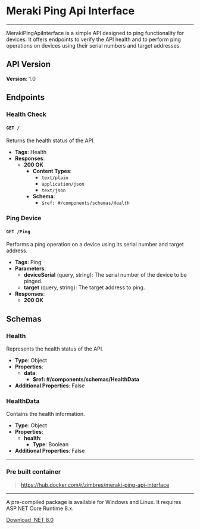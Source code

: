 # Meraki Ping Api Interface

---

MerakiPingApiInterface is a simple API designed to ping functionality for devices. It offers endpoints to verify the API health and to perform ping operations on devices using their serial numbers and target addresses.

## API Version

**Version**: 1.0

## Endpoints

### Health Check

#### `GET /`

Returns the health status of the API.

- **Tags**: Health
- **Responses**:
  - **200 OK**
    - **Content Types**:
      - `text/plain`
      - `application/json`
      - `text/json`
    - **Schema**:
      - `$ref: #/components/schemas/Health`

### Ping Device

#### `GET /Ping`

Performs a ping operation on a device using its serial number and target address.

- **Tags**: Ping
- **Parameters**:
  - **deviceSerial** (query, string): The serial number of the device to be pinged.
  - **target** (query, string): The target address to ping.
- **Responses**:
  - **200 OK**

## Schemas

### Health

Represents the health status of the API.

- **Type**: Object
- **Properties**:
  - **data**: 
    - **$ref: #/components/schemas/HealthData**
- **Additional Properties**: False

### HealthData

Contains the health information.

- **Type**: Object
- **Properties**:
  - **health**: 
    - **Type**: Boolean
- **Additional Properties**: False


---

### Pre built container

>https://hub.docker.com/r/zimbres/meraki-ping-api-interface

---

A pre-compiled package is available for Windows and Linux. It requires ASP.NET Core Runtime 8.x.

[Download .NET 8.0](https://dotnet.microsoft.com/en-us/download/dotnet/8.0)
